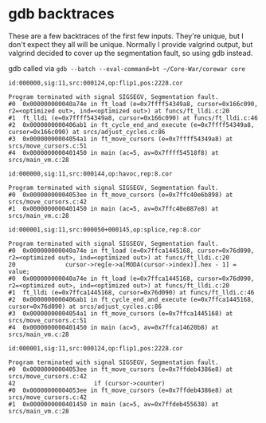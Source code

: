 # gdb backtraces

These are a few backtraces of the first few inputs.  They're unique, but I don't expect they all will be unique.
Normally I provide valgrind output, but valgrind decided to cover up the segmentation fault, so using gdb instead.

gdb called via `gdb --batch --eval-command=bt ~/Core-War/corewar core`

`id:000000,sig:11,src:000124,op:flip1,pos:2228.cor`

```
Program terminated with signal SIGSEGV, Segmentation fault.
#0  0x000000000040a74e in ft_load (e=0x7ffff54349a8, cursor=0x166c090, r2=<optimized out>, ind=<optimized out>) at funcs/ft_lldi.c:20
#1  ft_lldi (e=0x7ffff54349a8, cursor=0x166c090) at funcs/ft_lldi.c:46
#2  0x0000000000406ab1 in ft_cycle_end_and_execute (e=0x7ffff54349a8, cursor=0x166c090) at srcs/adjust_cycles.c:86
#3  0x00000000004054a1 in ft_move_cursors (e=0x7ffff54349a8) at srcs/move_cursors.c:51
#4  0x0000000000401450 in main (ac=5, av=0x7ffff54518f8) at srcs/main_vm.c:28
```

`id:000000,sig:11,src:000144,op:havoc,rep:8.cor`

```
Program terminated with signal SIGSEGV, Segmentation fault.
#0  0x00000000004053ee in ft_move_cursors (e=0x7ffc40e6b898) at srcs/move_cursors.c:42
#1  0x0000000000401450 in main (ac=5, av=0x7ffc40e887e8) at srcs/main_vm.c:28
```

`id:000001,sig:11,src:000050+000145,op:splice,rep:8.cor`

```
Program terminated with signal SIGSEGV, Segmentation fault.
#0  0x000000000040a74e in ft_load (e=0x7ffca1445168, cursor=0x76d090, r2=<optimized out>, ind=<optimized out>) at funcs/ft_lldi.c:20
20              cursor->reg[e->a[MODA(cursor->index)].hex - 1] = value;
#0  0x000000000040a74e in ft_load (e=0x7ffca1445168, cursor=0x76d090, r2=<optimized out>, ind=<optimized out>) at funcs/ft_lldi.c:20
#1  ft_lldi (e=0x7ffca1445168, cursor=0x76d090) at funcs/ft_lldi.c:46
#2  0x0000000000406ab1 in ft_cycle_end_and_execute (e=0x7ffca1445168, cursor=0x76d090) at srcs/adjust_cycles.c:86
#3  0x00000000004054a1 in ft_move_cursors (e=0x7ffca1445168) at srcs/move_cursors.c:51
#4  0x0000000000401450 in main (ac=5, av=0x7ffca14620b8) at srcs/main_vm.c:28
```

`id:000001,sig:11,src:000124,op:flip1,pos:2228.cor`

```
Program terminated with signal SIGSEGV, Segmentation fault.
#0  0x00000000004053ee in ft_move_cursors (e=0x7ffdeb4386e8) at srcs/move_cursors.c:42
42                      if (cursor->counter)
#0  0x00000000004053ee in ft_move_cursors (e=0x7ffdeb4386e8) at srcs/move_cursors.c:42
#1  0x0000000000401450 in main (ac=5, av=0x7ffdeb455638) at srcs/main_vm.c:28
```
